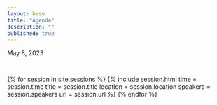 ```yaml
---
layout: base
title: "Agenda"
description: "" 
published: true
---
```


<div class="schedule">
    <div class="clearfix"></div>
    <div class="sessions list">
        <div class="followWrap" style="height: 60px;">
            <div class="day-floating"><span>May 8, 2023</span></div>
        </div>
        {% for session in site.sessions %}
        {% include session.html
                time = session.time
                title = session.title
                location = session.location
                speakers = session.speakers
                url = session.url
        %}
        {% endfor %}
    </div>
</div>